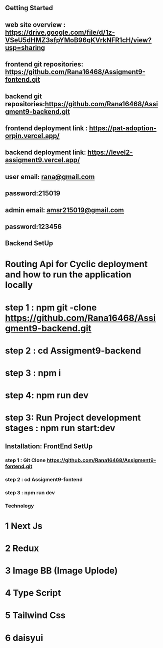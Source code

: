 

## Getting Started

##  web site overview : https://drive.google.com/file/d/1z-VSeU5dHMZ3sfpYMoB96qKVrkNFR1cH/view?usp=sharing

##  frontend git repositories: https://github.com/Rana16468/Assigment9-fontend.git

##  backend git repositories:https://github.com/Rana16468/Assigment9-backend.git

## frontend deployment link : https://pat-adoption-orpin.vercel.app/

##  backend deployment link: https://level2-assigment9.vercel.app/

##  user email: rana@gmail.com

##  password:215019

##  admin email: amsr215019@gmail.com

##  password:123456

## Backend SetUp

# Routing Api for Cyclic deployment and how to run the application locally
# step 1 : npm git -clone https://github.com/Rana16468/Assigment9-backend.git
# step 2 :  cd Assigment9-backend
# step 3 : npm i
# step 4: npm run dev
# step 3: Run Project development stages : npm run start:dev

## Installation: FrontEnd SetUp

### step 1 : Git Clone https://github.com/Rana16468/Assigment9-fontend.git
### step 2 : cd Assigment9-fontend
### step 3 : npm run dev



  ###   Technology
  # 1 Next Js
  # 2 Redux
  # 3 Image BB (Image Uplode)
  # 4 Type Script 
  # 5 Tailwind Css
  # 6 daisyui

